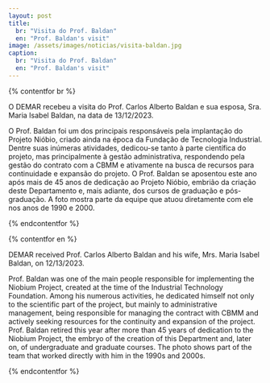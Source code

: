 ```yaml
---
layout: post
title:
  br: "Visita do Prof. Baldan"
  en: "Prof. Baldan's visit"
image: /assets/images/noticias/visita-baldan.jpg
caption:
  br: "Visita do Prof. Baldan"
  en: "Prof. Baldan's visit"
---
```


{% contentfor br %}

O DEMAR recebeu a visita do Prof. Carlos Alberto Baldan e sua esposa, Sra. Maria Isabel Baldan, na data de 13/12/2023.

O Prof. Baldan foi um dos principais responsáveis pela implantação do Projeto Nióbio, criado ainda na época da Fundação de Tecnologia Industrial. Dentre suas inúmeras atividades, dedicou-se tanto à parte científica do projeto, mas principalmente à gestão administrativa, respondendo pela gestão do contrato com a CBMM e ativamente na busca de recursos para continuidade e expansão do projeto. O Prof. Baldan se aposentou este ano após mais de 45 anos de dedicação ao Projeto Nióbio, embrião da criação deste Departamento e, mais adiante, dos cursos de graduação e pós-graduação. A foto mostra parte da equipe que atuou diretamente com ele nos anos de 1990 e 2000.

{% endcontentfor %}

{% contentfor en %}

DEMAR received Prof. Carlos Alberto Baldan and his wife, Mrs. Maria Isabel Baldan, on 12/13/2023.

Prof. Baldan was one of the main people responsible for implementing the Niobium Project, created at the time of the Industrial Technology Foundation. Among his numerous activities, he dedicated himself not only to the scientific part of the project, but mainly to administrative management, being responsible for managing the contract with CBMM and actively seeking resources for the continuity and expansion of the project. Prof. Baldan retired this year after more than 45 years of dedication to the Niobium Project, the embryo of the creation of this Department and, later on, of undergraduate and graduate courses. The photo shows part of the team that worked directly with him in the 1990s and 2000s.

{% endcontentfor %}
